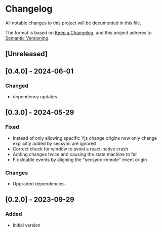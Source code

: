 # Changelog

All notable changes to this project will be documented in this file.

The format is based on [Keep a Changelog](https://keepachangelog.com/en/1.0.0/),
and this project adheres to [Semantic Versioning](https://semver.org/spec/v2.0.0.html).

## [Unreleased]

## [0.4.0] - 2024-06-01

### Changed

- dependency updates

## [0.3.0] - 2024-05-29

### Fixed

- Instead of only allowing specific Yjs change origins now only change explicitly added by secsync are ignored
- Correct check for window to avoid a react-native crash
- Adding changes twice and causing the state machine to fail
- Fix double events by aligning the "secsync-remote" event origin

### Changes

- Upgraded dependencies

## [0.2.0] - 2023-09-29

### Added

- Initial version
